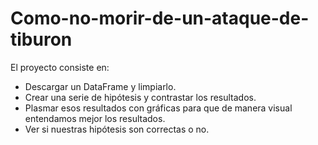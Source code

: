 # Como-no-morir-de-un-ataque-de-tiburon

El proyecto consiste en:

- Descargar un DataFrame y limpiarlo.
- Crear una serie de hipótesis y contrastar los resultados.
- Plasmar esos resultados con gráficas para que de manera visual entendamos mejor los resultados.
- Ver si nuestras hipótesis son correctas o no.